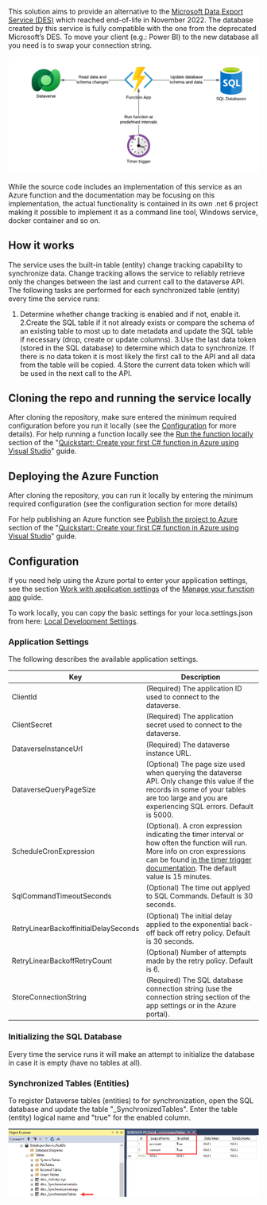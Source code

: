 This solution aims to provide an alternative to the [Microsoft Data Export Service (DES)][1] which reached end-of-life in November 2022.
The database created by this service is fully compatible with the one from the deprecated Microsoft’s DES. To move your client (e.g.: Power BI) to the new database all you need is to swap your connection string.

![basic function app implementation](https://github.com/emerbrito/dataverse-data-export-service/blob/main/images/basic-functionapp-diagram.png)

While the source code includes an implementation of this service as an Azure function and the documentation may be focusing on this implementation, the actual functionality is contained in its own .net 6 project making it possible to implement it as a command line tool, Windows service, docker container and so on.

## How it works

The service uses the built-in table (entity) change tracking capability to synchronize data. Change tracking allows the service to reliably retrieve only the changes between the last and current call to the dataverse API.
The following tasks are performed for each synchronized table (entity) every time the service runs:

1. Determine whether change tracking is enabled and if not, enable it.
2.Create the SQL table if it not already exists or compare the schema of an existing table to most up to date metadata and update the SQL table if necessary (drop, create or update columns).
3.Use the last data token (stored in the SQL database) to determine which data to synchronize. If there is no data token it is most likely the first call to the API and all data from the table will be copied.
4.Store the current data token which will be used in the next call to the API.

## Cloning the repo and running the service locally

After cloning the repository, make sure entered the minimum required configuration before you run it locally (see the [Configuration](#configuration) for more details).
For help running a function locally see the [Run the function locally][3] section of the "[Quickstart: Create your first C# function in Azure using Visual Studio][2]" guide.

## Deploying the Azure Function

After cloning the repository, you can run it locally by entering the minimum required configuration (see the configuration section for more details) 

For help publishing an Azure function see [Publish the project to Azure][4] section of the "[Quickstart: Create your first C# function in Azure using Visual Studio][2]" guide.

## Configuration

If you need help using the Azure portal to enter your application settings, see the section [Work with application settings][5] of the [Manage your function app][5] guide.

To work locally, you can copy the basic settings for your loca.settings.json from here: [Local Development Settings][6].

### Application Settings
The following describes the available application settings.

| Key  | Description  |
| ---- | ------------ |
| ClientId | (Required) The application ID used to connect to the dataverse. |
| ClientSecret | (Required) The application secret used to connect to the dataverse. |
| DataverseInstanceUrl | (Required) The dataverse instance URL.
| DataverseQueryPageSize | (Optional) The page size used when querying the dataverse API. Only change this value if the records in some of your tables are too large and you are experiencing SQL errors. Default is 5000. |
| ScheduleCronExpression | (Optional). A cron expression indicating the timer interval or how often the function will run. More info on cron expressions can be found [in the timer trigger documentation][2]. The default value is 15 minutes. |
| SqlCommandTimeoutSeconds | (Optional) The time out applyed to SQL Commands. Default is 30 seconds. |
| RetryLinearBackoffInitialDelaySeconds | (Optional) The initial delay applied to the exponential back-off back off retry policy. Default is 30 seconds. |
| RetryLinearBackoffRetryCount | (Optional) Number of attempts made by the retry policy. Default is 6.
| StoreConnectionString | (Required) The SQL database connection string (use the connection string section of the app settings or in the Azure portal). |

### Initializing the SQL Database

Every time the service runs it will make an attempt to initialize the database in case it is empty (have no tables at all).

### Synchronized Tables (Entities)

To register Dataverse tables (entities) to for synchronization, open the SQL database and update the table "_SynchronizedTables".
Enter the table (entity) logical name and "true" for the enabled column.

![adding new tables for synchronization](https://github.com/emerbrito/dataverse-data-export-service/blob/main/images/add-new-tables.jpg)

[1]: https://learn.microsoft.com/en-us/power-apps/developer/data-platform/data-export-service
[2]: https://learn.microsoft.com/en-us/azure/azure-functions/functions-create-your-first-function-visual-studio
[3]: https://learn.microsoft.com/en-us/azure/azure-functions/functions-create-your-first-function-visual-studio?tabs=in-process#run-the-function-locally
[4]: https://learn.microsoft.com/en-us/azure/azure-functions/functions-create-your-first-function-visual-studio?tabs=in-process#publish-the-project-to-azure
[5]: https://learn.microsoft.com/en-us/azure/azure-functions/functions-how-to-use-azure-function-app-settings?tabs=portal#settings
[6]: https://github.com/emerbrito/dataverse-data-export-service/wiki/Local-Development-Settings
